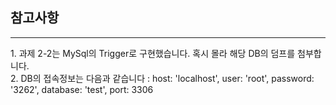 <h2>참고사항</h2>
<hr>
1. 과제 2-2는 MySql의 Trigger로 구현했습니다. 혹시 몰라 해당 DB의 덤프를 첨부합니다. </br>
2. DB의 접속정보는 다음과 같습니다 :
  host: 'localhost',
  user: 'root',
  password: '3262',
  database: 'test',
  port: 3306

